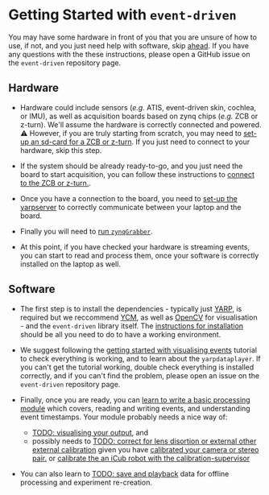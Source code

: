 # Getting Started with `event-driven`

You may have some hardware in front of you that you are unsure of how to use, if not, and you just need help with software, skip [ahead](#software). If you have any questions with the these instructions, please open a GitHub issue on the `event-driven`  repository page.

## Hardware

* Hardware could include sensors (_e.g._ ATIS, event-driven skin, cochlea, or IMU), as well as acquisition boards based on zynq chips (_e.g._ ZCB or z-turn). We'll assume the hardware is correctly connected and powered. :warning: However, if you are truly starting from scratch, you may need to [set-up an sd-card for a ZCB or z-turn](howtosetupSD.md). If you just need to connect to your hardware, skip this step.

* If the system should be already ready-to-go, and you just need the board to start acquisition, you can follow these instructions to [connect to the ZCB or z-turn.](connect_to_zcb.md).

* Once you have a connection to the board, you need to [set-up the yarpserver](setup_yarpserver.md) to correctly communicate between your laptop and the board. 

* Finally you will need to [run `zynqGrabber`](zynqGrabber.md).

* At this point, if you have checked your hardware is streaming events, you can start to read and process them, once your software is correctly installed on the laptop as well.

## Software

* The first step is to install the dependencies  - typically just [YARP](https://github.com/robotology/yarp), is required but we reccommend [YCM](https://github.com/robotology/ycm), as well as [OpenCV](https://opencv.org/) for visualisation - and the `event-driven` library itself. The [instructions for installation](full_installation.md) should be all you need to do to have a working environment. 
* We suggest following the [getting started with visualising events](1viewer.md) tutorial to check everything is working, and to learn about the `yarpdataplayer`. If you can't get the tutorial working, double check everything is installed correctly, and if you can't find the problem, please open an issue on the `event-driven` repository page.

* Finally, once you are ready, you can [learn to write a basic processing module](example_module.md) which covers, reading and writing events, and understanding event timestamps. Your module probably needs a nice way of:
    * [TODO: visualising your output](), and
    * possibly needs to [TODO: correct for lens disortion or external other external calibration]()
given you have [calibrated your camera or stereo pair.](calibration/README.md) or [calibrate the an iCub robot with the calibration-supervisor](calibration/README.md)

* You can also learn to [TODO: save and playback]() data for offline processing and experiment re-creation.
